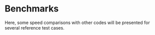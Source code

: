 # Benchmarks

Here, some speed comparisons with other codes will be presented for several reference test cases.
